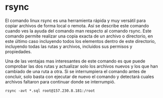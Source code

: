 # rsync

El comando linux rsync es una herramienta rápida y muy versátil para copiar archivos de forma local o remota. Así se describe este comando cuando ves la ayuda del comando man respecto al comando rsync. Este comando permite realizar una copia exacta de un archivo o directorio, en este último caso incluyendo todos los elementos dentro de este directorio, incluyendo todas las rutas y archivos, incluidos sus permisos y propiedades.

Una de las ventajas mas interesantes de este comando es que puede comprobar las dos rutas y actualizar solo los archivos nuevos y los que han cambiado de una ruta a otra. Si se interrumpiera el comando antes de concluir, solo basta con ejecutar de nuevo el comando y detectará cuales archivos faltaron para continuar donde se interrumpió.

```
rsync -avt *.sql root@157.230.8.181:/root
```


